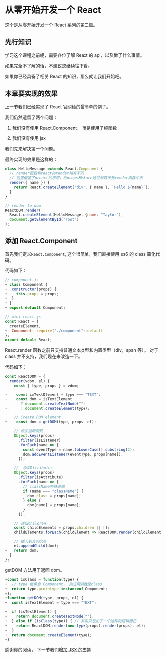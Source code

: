 # 从零开始开发一个 React

这个是从零开始开发一个 React 系列的第二篇。

## 先行知识

学习这个课程之前呢，需要各位了解 React 的 api，以及做了什么事情。

如果完全不了解的话，不建议您继续往下看。

如果你已经具备了相关 React 的知识，那么就让我们开始吧。

## 本章要实现的效果

上一节我们已经实现了 React 官网给的最简单的例子。

我们仍然遗留了两个问题：

1.  我们没有使用 React.Component， 而是使用了纯函数

2.  我们没有使用 jsx

我们先来解决第一个问题。

最终实现的效果是这样的：

```js
class HelloMessage extends React.Component {
  // render函数和react的render略有不同
  // 这里借鉴了preact的思想，将props和state通过参数传到render函数中去
  render({ name }) {
    return React.createElement("div", { name }, `Hello ${name}`);
  }
}

// render to dom
ReactDOM.render(
  React.createElement(HelloMessage, {name: "Taylor"),
  document.getElementById("root")
);
```

## 添加 React.Component

首先我们定义`React.Component`,
这个很简单，我们直接使用 es6 的 class 简化代码。

代码如下：

```js
// component.js
+ class Component {
+  constructor(props) {
+    this.props = props;
+  }
+ }
+ export default Component;

// mini-react.js
const React = {
  createElement,
+  Component: require("./component").default
};
export default React;
```

React.render 函数之前只支持普通文本类型和内置类型（div，span 等）。
对于 class 并不支持，我们现在来改造一下。

代码如下：

```js
const ReactDOM = {
  render(vdom, el) {
    const { type, props } = vdom;

-    const isTextElement = type === "TEXT";
-    const dom = isTextElement
-      ? document.createTextNode("")
-      : document.createElement(type);

    // Create DOM element
+    const dom = getDOM(type, props, el);

    // 添加监听函数
    Object.keys(props)
      .filter(isListener)
      .forEach(name => {
        const eventType = name.toLowerCase().substring(2);
        dom.addEventListener(eventType, props[name]);
      });

    //  添加Attributes
    Object.keys(props)
      .filter(isAttribute)
      .forEach(name => {
        // className特殊逻辑
        if (name === "className") {
          dom.class = props[name];
        } else {
          dom[name] = props[name];
        }
      });

    // 递归children
    const childElements = props.children || [];
    childElements.forEach(childElement => ReactDOM.render(childElement, dom));

    // 插入到真实dom
    el.appendChild(dom);
+   return dom;
  }
};
```

getDOM 方法用于返回 dom。

```js
+const isClass = function(type) {
+  // type 继承自 Component， 则证明其就是class
+  return type.prototype instanceof Component;
+};
+function getDOM(type, props, el) {
+  const isTextElement = type === "TEXT";

+  if (isTextElement) {
+    return document.createTextNode("");
+  } else if (isClass(type)) { // 其实只是加了一个这样的逻辑而已
+    return ReactDOM.render(new type(props).render(props), el);
+  }
+  return document.createElement(type);
+}
```

感谢你的阅读， 下一节我们[增加 JSX 的支持](https://github.com/azl397985856/mono-react/tree/lecture/part3)
